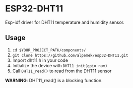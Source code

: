 # ESP32-DHT11
Esp-idf driver for DHT11 temperature and humidity sensor.

## Usage
1. `cd $YOUR_PROJECT_PATH/components/`
2. `git clone https://github.com/alpemek/esp32-DHT11.git`
3. Import dht11.h in your code 
4. Initialize the device with `DHT11_init(gpio_num)`
5. Call `DHT11_read()` to read from the DHT11 sensor<br/>


<b>WARNING</b>: DHT11_read() is a blocking function.
